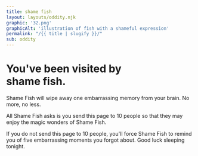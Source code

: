 ```yaml
---
title: shame fish
layout: layouts/oddity.njk
graphic: '32.png'
graphicAlt: 'illustration of fish with a shameful expression'
permalink: "/{{ title | slugify }}/"
sub: oddity
---
```


<h1 class="display secondary">
You've been visited by <br>‍<span class="text-span">shame fish.</span>
</h1>
Shame Fish will wipe away one embarrassing memory from your brain. No more, no less.

All Shame Fish asks is you send this page to 10 people so that they may enjoy the magic wonders of Shame Fish.

If you do not send this page to 10 people, you'll force Shame Fish to remind you of five embarrassing moments you forgot about. Good luck sleeping tonight.